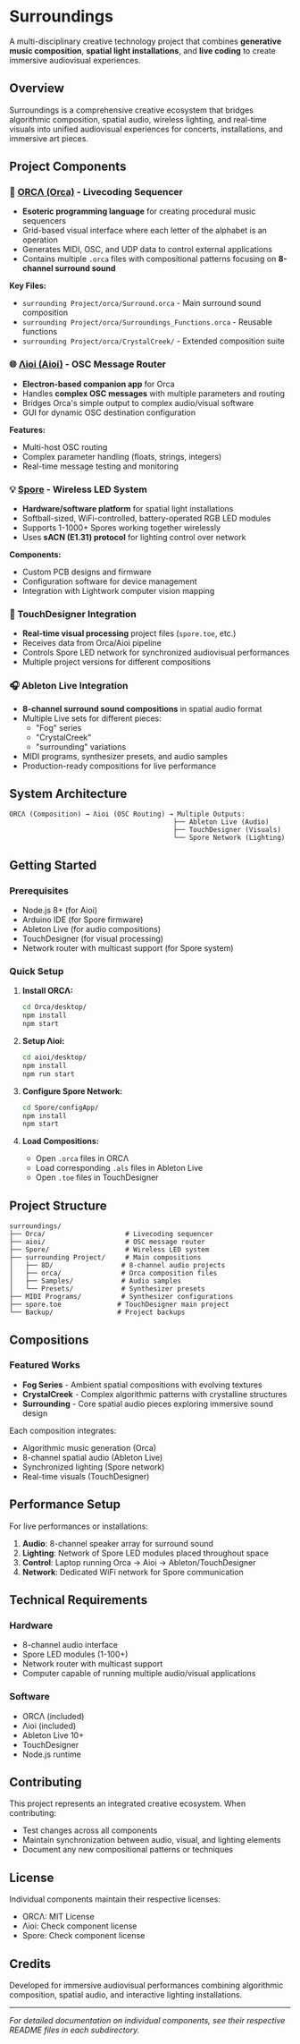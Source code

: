 # Surroundings

A multi-disciplinary creative technology project that combines **generative music composition**, **spatial light installations**, and **live coding** to create immersive audiovisual experiences.


## Overview

Surroundings is a comprehensive creative ecosystem that bridges algorithmic composition, spatial audio, wireless lighting, and real-time visuals into unified audiovisual experiences for concerts, installations, and immersive art pieces.

## Project Components

### 🎵 [ORCΛ (Orca)](./Orca/) - Livecoding Sequencer
- **Esoteric programming language** for creating procedural music sequencers
- Grid-based visual interface where each letter of the alphabet is an operation
- Generates MIDI, OSC, and UDP data to control external applications
- Contains multiple `.orca` files with compositional patterns focusing on **8-channel surround sound**

**Key Files:**
- `surrounding Project/orca/Surround.orca` - Main surround sound composition
- `surrounding Project/orca/Surroundings_Functions.orca` - Reusable functions
- `surrounding Project/orca/CrystalCreek/` - Extended composition suite

### 🌐 [Λioi (Aioi)](./aioi/) - OSC Message Router
- **Electron-based companion app** for Orca
- Handles **complex OSC messages** with multiple parameters and routing
- Bridges Orca's simple output to complex audio/visual software
- GUI for dynamic OSC destination configuration

**Features:**
- Multi-host OSC routing
- Complex parameter handling (floats, strings, integers)
- Real-time message testing and monitoring

### 💡 [Spore](./Spore/) - Wireless LED System
- **Hardware/software platform** for spatial light installations
- Softball-sized, WiFi-controlled, battery-operated RGB LED modules
- Supports 1-1000+ Spores working together wirelessly
- Uses **sACN (E1.31) protocol** for lighting control over network

**Components:**
- Custom PCB designs and firmware
- Configuration software for device management
- Integration with Lightwork computer vision mapping

### 🎨 TouchDesigner Integration
- **Real-time visual processing** project files (`spore.toe`, etc.)
- Receives data from Orca/Aioi pipeline
- Controls Spore LED network for synchronized audiovisual performances
- Multiple project versions for different compositions

### 🎧 Ableton Live Integration
- **8-channel surround sound compositions** in spatial audio format
- Multiple Live sets for different pieces:
  - "Fog" series
  - "CrystalCreek" 
  - "surrounding" variations
- MIDI programs, synthesizer presets, and audio samples
- Production-ready compositions for live performance

## System Architecture

```
ORCΛ (Composition) → Λioi (OSC Routing) → Multiple Outputs:
                                         ├── Ableton Live (Audio)
                                         ├── TouchDesigner (Visuals)
                                         └── Spore Network (Lighting)
```

## Getting Started

### Prerequisites
- Node.js 8+ (for Aioi)
- Arduino IDE (for Spore firmware)
- Ableton Live (for audio compositions)
- TouchDesigner (for visual processing)
- Network router with multicast support (for Spore system)

### Quick Setup

1. **Install ORCΛ:**
   ```bash
   cd Orca/desktop/
   npm install
   npm start
   ```

2. **Setup Λioi:**
   ```bash
   cd aioi/desktop/
   npm install
   npm run start
   ```

3. **Configure Spore Network:**
   ```bash
   cd Spore/configApp/
   npm install
   npm start
   ```

4. **Load Compositions:**
   - Open `.orca` files in ORCΛ
   - Load corresponding `.als` files in Ableton Live
   - Open `.toe` files in TouchDesigner

## Project Structure

```
surroundings/
├── Orca/                    # Livecoding sequencer
├── aioi/                    # OSC message router
├── Spore/                   # Wireless LED system
├── surrounding Project/     # Main compositions
│   ├── 8D/                 # 8-channel audio projects
│   ├── orca/               # Orca composition files
│   ├── Samples/            # Audio samples
│   └── Presets/            # Synthesizer presets
├── MIDI Programs/          # Synthesizer configurations
├── spore.toe              # TouchDesigner main project
└── Backup/                # Project backups
```

## Compositions

### Featured Works
- **Fog Series** - Ambient spatial compositions with evolving textures
- **CrystalCreek** - Complex algorithmic patterns with crystalline structures  
- **Surrounding** - Core spatial audio pieces exploring immersive sound design

Each composition integrates:
- Algorithmic music generation (Orca)
- 8-channel spatial audio (Ableton Live)
- Synchronized lighting (Spore network)
- Real-time visuals (TouchDesigner)

## Performance Setup

For live performances or installations:

1. **Audio**: 8-channel speaker array for surround sound
2. **Lighting**: Network of Spore LED modules placed throughout space
3. **Control**: Laptop running Orca → Aioi → Ableton/TouchDesigner
4. **Network**: Dedicated WiFi network for Spore communication

## Technical Requirements

### Hardware
- 8-channel audio interface
- Spore LED modules (1-100+)
- Network router with multicast support
- Computer capable of running multiple audio/visual applications

### Software
- ORCΛ (included)
- Λioi (included) 
- Ableton Live 10+
- TouchDesigner
- Node.js runtime

## Contributing

This project represents an integrated creative ecosystem. When contributing:
- Test changes across all components
- Maintain synchronization between audio, visual, and lighting elements
- Document any new compositional patterns or techniques

## License

Individual components maintain their respective licenses:
- ORCΛ: MIT License
- Λioi: Check component license
- Spore: Check component license

## Credits

Developed for immersive audiovisual performances combining algorithmic composition, spatial audio, and interactive lighting installations.

---

*For detailed documentation on individual components, see their respective README files in each subdirectory.*
